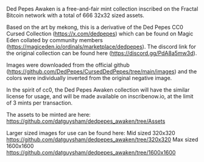 Ded Pepes Awaken is a free-and-fair mint collection inscribed on the Fractal Bitcoin network with a total of 666 32x32 sized assets.

Based on the art by mekong, this is a derivative of the Ded Pepes CC0 Cursed Collection (https://x.com/dedpepes) which can be found on Magic Eden collated by community members (https://magiceden.io/ordinals/marketplace/dedpepes). The discord link for the original collection can be found here (https://discord.gg/PdA8a5mw3d).

Images were downloaded from the official github (https://github.com/DedPepes/CursedDedPepes/tree/main/images) and the colors were individually inverted from the original negative image.

In the spirit of cc0, the Ded Pepes Awaken collection will have the similar license for usage, and will be made available on inscribenow.io, at the limit of 3 mints per transaction.

The assets to be minted are here: https://github.com/datguysham/dedpepes_awaken/tree/Assets

Larger sized images for use can be found here:
Mid sized 320x320 https://github.com/datguysham/dedpepes_awaken/tree/320x320
Max sized 1600x1600 https://github.com/datguysham/dedpepes_awaken/tree/1600x1600
